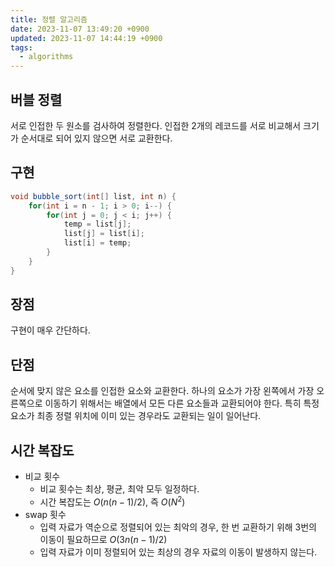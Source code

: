 ```yaml
---
title: 정렬 알고리즘
date: 2023-11-07 13:49:20 +0900
updated: 2023-11-07 14:44:19 +0900
tags:
  - algorithms
---
```


## 버블 정렬

서로 인접한 두 원소를 검사하여 정렬한다. 인접한 2개의 레코드를 서로 비교해서 크기가 순서대로 되어 있지 않으면 서로 교환한다.

## 구현

```java
void bubble_sort(int[] list, int n) {
	for(int i = n - 1; i > 0; i--) {
		for(int j = 0; j < i; j++) {
			temp = list[j];
			list[j] = list[i];
			list[i] = temp;
		}
	}
}
```

## 장점

구현이 매우 간단하다.

## 단점

순서에 맞지 않은 요소를 인접한 요소와 교환한다. 
하나의 요소가 가장 왼쪽에서 가장 오른쪽으로 이동하기 위해서는 배열에서 모든 다른 요소들과 교환되어야 한다. 
특히 특정 요소가 최종 정렬 위치에 이미 있는 경우라도 교환되는 일이 일어난다. 

## 시간 복잡도

- 비교 횟수
	- 비교 횟수는 최상, 평균, 최악 모두 일정하다. 
	- 시간 복잡도는 $O(n(n-1) / 2)$, 즉 $O(N^2)$
- swap 횟수
	- 입력 자료가 역순으로 정렬되어 있는 최악의 경우, 한 번 교환하기 위해 3번의 이동이 필요하므로 $O(3n(n-1) / 2)$
	- 입력 자료가 이미 정렬되어 있는 최상의 경우 자료의 이동이 발생하지 않는다.
